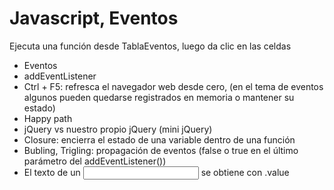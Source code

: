 # Javascript, Eventos <br>
Ejecuta una función desde TablaEventos, luego da clic en las celdas <br>
* Eventos
* addEventListener
* Ctrl + F5: refresca el navegador web desde cero, (en el tema de eventos
algunos pueden quedarse registrados en memoria o mantener su estado)
* Happy path
* jQuery vs nuestro propio jQuery (mini jQuery)
* Closure: encierra el estado de una variable dentro de una función
* Bubling, Trigling: propagación de eventos (false o true en el último
parámetro del addEventListener())
* El texto de un <input> se obtiene con .value
